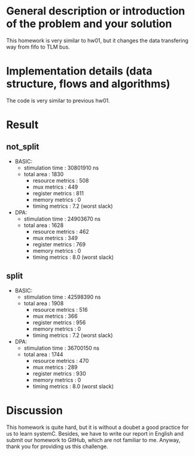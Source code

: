 # General description or introduction of the problem and your solution

This homework is very similar to hw01, but it changes the data transfering way from fifo to TLM bus.  

# Implementation details (data structure, flows and algorithms)

The code is very similar to previous hw01.

# Result
## not_split
* BASIC:
    *  stimulation time : 30801910 ns
    *  total area : 1830
        * resource metrics : 508
        * mux metrics : 449
        * register metrics : 811
        * memory metrics : 0
        * timing metrics : 7.2 (worst slack) 
* DPA:
    *  stimulation time : 24903670 ns
    *  total area : 1628
        * resource metrics : 462
        * mux metrics : 349
        * register metrics : 769
        * memory metrics : 0
        * timing metrics : 8.0 (worst slack) 
## split
* BASIC:
    *  stimulation time : 42598390 ns
    *  total area : 1908
        * resource metrics : 516
        * mux metrics : 366
        * register metrics : 956
        * memory metrics : 0
        * timing metrics : 7.2 (worst slack) 
* DPA:
    *  stimulation time : 36700150 ns
    *  total area : 1744
        * resource metrics : 470
        * mux metrics : 289
        * register metrics : 930
        * memory metrics : 0
        * timing metrics : 8.0 (worst slack) 

# Discussion
This homework is quite hard, but it is without a doubet a good practice for us to learn systemC. Besides, we have to write our report in English and submit our homework to GitHub, which are not familiar to me. Anyway, thank you for providing us this challenge.
